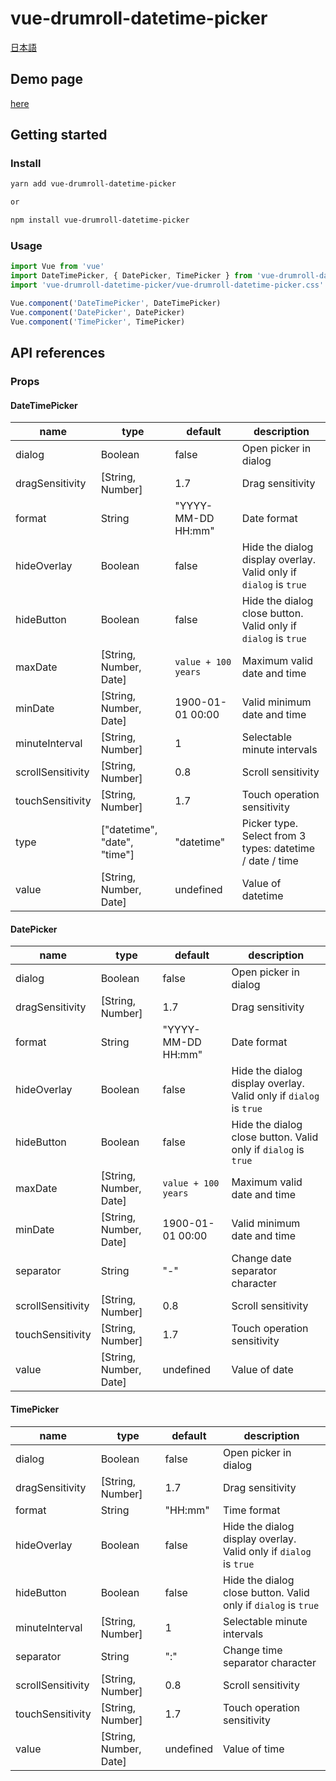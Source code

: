 # vue-drumroll-datetime-picker

[日本語](README.ja.md)

## Demo page

[here](https://www.plus-one.tech/products/demo/vue-drumroll-datetime-picker/)

## Getting started

### Install

```bash
yarn add vue-drumroll-datetime-picker

or

npm install vue-drumroll-datetime-picker
```

### Usage

```javascript
import Vue from 'vue'
import DateTimePicker, { DatePicker, TimePicker } from 'vue-drumroll-datetime-picker'
import 'vue-drumroll-datetime-picker/vue-drumroll-datetime-picker.css'

Vue.component('DateTimePicker', DateTimePicker)
Vue.component('DatePicker', DatePicker)
Vue.component('TimePicker', TimePicker)
```

## API references

### Props

#### DateTimePicker

|name|type|default|description|
|---|---|---|---|
|dialog|Boolean|false|Open picker in dialog|
|dragSensitivity|[String, Number]|1.7|Drag sensitivity|
|format|String|"YYYY-MM-DD HH:mm"|Date format|
|hideOverlay|Boolean|false|Hide the dialog display overlay. Valid only if `dialog` is `true`|
|hideButton|Boolean|false|Hide the dialog close button. Valid only if `dialog` is `true`|
|maxDate|[String, Number, Date]|`value + 100 years`|Maximum valid date and time|
|minDate|[String, Number, Date]|1900-01-01 00:00|Valid minimum date and time|
|minuteInterval|[String, Number]|1|Selectable minute intervals|
|scrollSensitivity|[String, Number]|0.8|Scroll sensitivity|
|touchSensitivity|[String, Number]|1.7|Touch operation sensitivity|
|type|["datetime", "date", "time"]|"datetime"|Picker type. Select from 3 types: datetime / date / time|
|value|[String, Number, Date]|undefined|Value of datetime|

#### DatePicker

|name|type|default|description|
|---|---|---|---|
|dialog|Boolean|false|Open picker in dialog|
|dragSensitivity|[String, Number]|1.7|Drag sensitivity|
|format|String|"YYYY-MM-DD HH:mm"|Date format|
|hideOverlay|Boolean|false|Hide the dialog display overlay. Valid only if `dialog` is `true`|
|hideButton|Boolean|false|Hide the dialog close button. Valid only if `dialog` is `true`|
|maxDate|[String, Number, Date]|`value + 100 years`|Maximum valid date and time|
|minDate|[String, Number, Date]|1900-01-01 00:00|Valid minimum date and time|
|separator|String|"-"|Change date separator character|
|scrollSensitivity|[String, Number]|0.8|Scroll sensitivity|
|touchSensitivity|[String, Number]|1.7|Touch operation sensitivity|
|value|[String, Number, Date]|undefined|Value of date|

#### TimePicker

|name|type|default|description|
|---|---|---|---|
|dialog|Boolean|false|Open picker in dialog|
|dragSensitivity|[String, Number]|1.7|Drag sensitivity|
|format|String|"HH:mm"|Time format|
|hideOverlay|Boolean|false|Hide the dialog display overlay. Valid only if `dialog` is `true`|
|hideButton|Boolean|false|Hide the dialog close button. Valid only if `dialog` is `true`|
|minuteInterval|[String, Number]|1|Selectable minute intervals|
|separator|String|":"|Change time separator character|
|scrollSensitivity|[String, Number]|0.8|Scroll sensitivity|
|touchSensitivity|[String, Number]|1.7|Touch operation sensitivity|
|value|[String, Number, Date]|undefined|Value of time|
